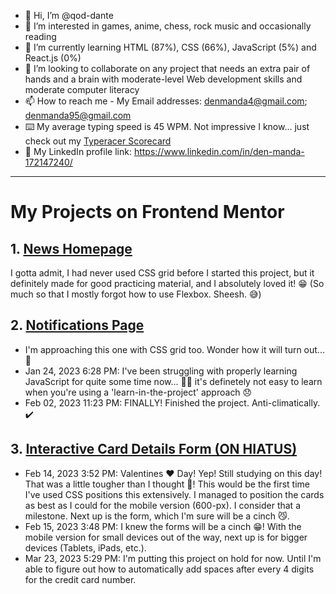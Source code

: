 - 👋 Hi, I’m @qod-dante
- 👀 I’m interested in games, anime, chess, rock music and occasionally reading
- 🌱 I’m currently learning HTML (87%), CSS (66%), JavaScript (5%) and React.js (0%)
- 💞️ I’m looking to collaborate on any project that needs an extra pair of hands and a brain with moderate-level Web development skills and moderate computer literacy
- 📫 How to reach me - My Email addresses: denmanda4@gmail.com; denmanda95@gmail.com
- ⌨️ My average typing speed is 45 WPM. Not impressive I know... just check out my [Typeracer Scorecard](https://data.typeracer.com/misc/badge?user=dante_the_samurai)
- 🔗 My LinkedIn profile link: https://www.linkedin.com/in/den-manda-172147240/
<!---
qod-dante/qod-dante is a ✨ special ✨ repository because its `README.md` (this file) appears on your GitHub profile.
You can click the Preview link to take a look at your changes.
--->
<!---
This is my Typeracer badge:
<a href="https://data.typeracer.com/pit/profile?user=dante_the_samurai&ref=badge" target="_top"><img src="https://data.typeracer.com/misc/badge?user=dante_the_samurai" border="0" alt="TypeRacer.com scorecard for user dante_the_samurai"/></a>
--->
<!---
Here's my IQ test badge:
<a href="http://www.free-iqtest.net" title="IQ Test"><img src="http://www.free-iqtest.net/images/badges2/l129.gif" width="200" height="100" alt="IQ Test" border="0"></a>
--->
---

# My Projects on Frontend Mentor

## 1. [News Homepage](https://www.frontendmentor.io/solutions/news-homepage-SVTW3-9ZPd)

I gotta admit, I had never used CSS grid before I started this project, but it definitely made for good practicing material, and I absolutely loved it! 😁 (So much so that I mostly forgot how to use Flexbox. Sheesh. 😅)

## 2. [Notifications Page](https://www.frontendmentor.io/solutions/responsive-notifications-page-using-plain-html5css3js-otyuqNQfF4)

- I'm approaching this one with CSS grid too. Wonder how it will turn out... 🤔
- Jan 24, 2023 6:28 PM: I've been struggling with properly learning JavaScript for quite some time now... 🤦‍♂️ it's definetely not easy to learn when you're using a 'learn-in-the-project' approach 😞
- Feb 02, 2023 11:23 PM: FINALLY! Finished the project. Anti-climatically. ✔️

## 3. [Interactive Card Details Form (ON HIATUS)](https://qod-dante.github.io/Interactive-CDF/)

- Feb 14, 2023 3:52 PM: Valentines ❤️ Day! Yep! Still studying on this day! That was a little tougher than I thought 🥵! This would be the first time I've used CSS positions this extensively. I managed to position the cards as best as I could for the mobile version (600-px). I consider that a milestone. Next up is the form, which I'm sure will be a cinch 😼.
- Feb 15, 2023 3:48 PM: I knew the forms will be a cinch 😁! With the mobile version for small devices out of the way, next up is for bigger devices (Tablets, iPads, etc.).
- Mar 23, 2023 5:29 PM: I'm putting this project on hold for now. Until I'm able to figure out how to automatically add spaces after every 4 digits for the credit card number.

<!---
Access Token for Coderankers Profile 2022/12/20 22:44
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
--->
<!---
Updated Access Token for Coderankers Profile 14:17 2023/03/14
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
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
--->
